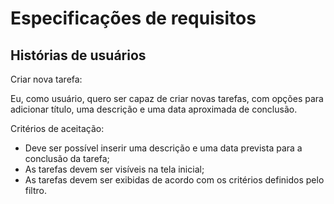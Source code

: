 # Especificações de requisitos

## Histórias de usuários


Criar nova tarefa:

  Eu, como usuário, quero ser capaz de criar novas tarefas, com opções para adicionar título, uma descrição e uma data aproximada de conclusão.
  
Critérios de aceitação:
 -  Deve ser possível inserir uma descrição e uma data prevista para a conclusão da tarefa;
 -  As tarefas devem ser visíveis na tela inicial;
 -  As tarefas devem ser exibidas de acordo com os critérios definidos pelo filtro.

